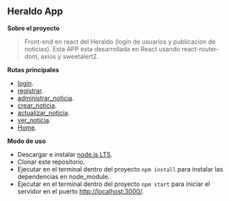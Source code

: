 ## **Heraldo App** ##

**Sobre el proyecto**
> Front-end en react del Heraldo (login de usuarios y publicacion de noticias).
> Esta APP esta desarrollada en React usando react-router-dom, axios y sweetalert2.

**Rutas principales**
 - [login](http://localhost:3000/login).
 - [registrar](http://localhost:3000/registrar).
 - [administrar_noticia](http://localhost:3000/administrar_noticia).
 - [crear_noticia](http://localhost:3000/crear_noticia).
 - [actualizar_noticia](http://localhost:3000/actualizar_noticia).
 - [ver_noticia](http://localhost:3000/ver_noticia).
 - [Home](http://localhost:3000).

**Modo de uso**
 - Descargar e instalar [node.js LTS](https://nodejs.org/es/).
 - Clonar este repositorio.
 - Ejecutar en el terminal dentro del proyecto `npm install` para instalar las dependencias en node_module.
 - Ejecutar en el terminal dentro del proyecto `npm start` para iniciar el servidor en el puerto [http://localhost:3000/](http://localhost:3000/).

